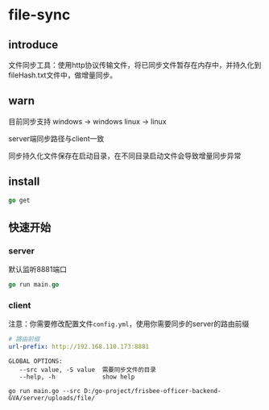 # file-sync

## introduce
文件同步工具：使用http协议传输文件，将已同步文件暂存在内存中，并持久化到fileHash.txt文件中，做增量同步。

## warn
目前同步支持 windows -> windows linux -> linux 

server端同步路径与client一致

同步持久化文件保存在启动目录，在不同目录启动文件会导致增量同步异常

## install
```go
go get 
```

## 快速开始

### server
默认监听8881端口

```go
go run main.go
```

### client
注意：你需要修改配置文件`config.yml`，使用你需要同步的server的路由前缀
```yml
# 路由前缀
url-prefix: http://192.168.110.173:8881
```

```shell
GLOBAL OPTIONS:
   --src value, -S value  需要同步文件的目录
   --help, -h             show help

go run main.go --src D:/go-project/frisbee-officer-backend-GVA/server/uploads/file/
```